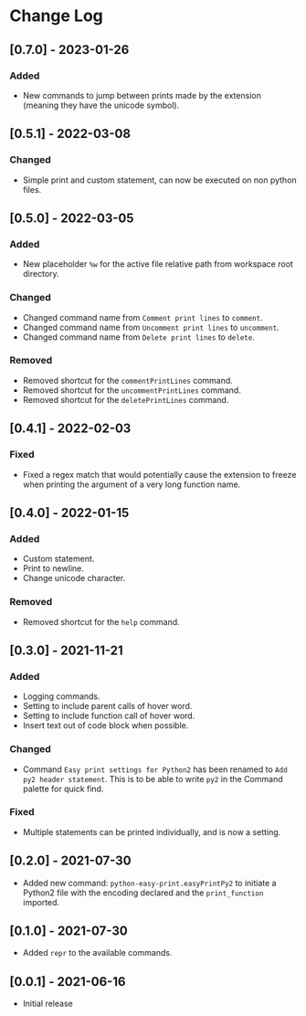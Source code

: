 # Change Log

## [0.7.0] - 2023-01-26

### Added

- New commands to jump between prints made by the extension (meaning they have the unicode symbol).

## [0.5.1] - 2022-03-08

### Changed

- Simple print and custom statement, can now be executed on non python files.

## [0.5.0] - 2022-03-05

### Added

- New placeholder `%w` for the active file relative path from workspace root directory.

### Changed

- Changed command name from `Comment print lines` to `comment`.
- Changed command name from `Uncomment print lines` to `uncomment`.
- Changed command name from `Delete print lines` to `delete`.

### Removed

- Removed shortcut for the `commentPrintLines` command.
- Removed shortcut for the `uncommentPrintLines` command.
- Removed shortcut for the `deletePrintLines` command.

## [0.4.1] - 2022-02-03

### Fixed

- Fixed a regex match that would potentially cause the extension to freeze when
printing the argument of a very long function name.

## [0.4.0] - 2022-01-15

### Added

- Custom statement.
- Print to newline.
- Change unicode character.

### Removed

- Removed shortcut for the `help` command.

## [0.3.0] - 2021-11-21

### Added

- Logging commands.
- Setting to include parent calls of hover word.
- Setting to include function call of hover word.
- Insert text out of code block when possible.

### Changed

- Command `Easy print settings for Python2` has been renamed to `Add py2 header statement`. This is to be able to write `py2` in the Command palette for quick find.

### Fixed

- Multiple statements can be printed individually, and is now a setting.

## [0.2.0] - 2021-07-30

- Added new command: `python-easy-print.easyPrintPy2` to initiate a Python2 file with the encoding declared and the `print_function` imported.

## [0.1.0] - 2021-07-30

- Added `repr` to the available commands.

## [0.0.1] - 2021-06-16

- Initial release
